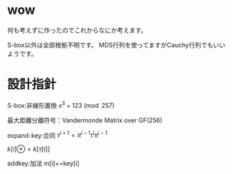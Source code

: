 # wow
何も考えずに作ったのでこれからなにか考えます。

S-box以外は全部根拠不明です。
MDS行列を使ってますがCauchy行列でもいいようです。

# 設計指針
S-box:非線形置換
$x^3+123 \pmod {257}$  

最大距離分離符号：Vandermonde Matrix over GF(256)

expand-key:合同
$\tau^{i+1}=\pi^{i-1}\tau^{i}\pi^{i-1}$

$k[i]\oplus=k[\tau[i]]$

addkey:加法
m[i]+=key[i]
